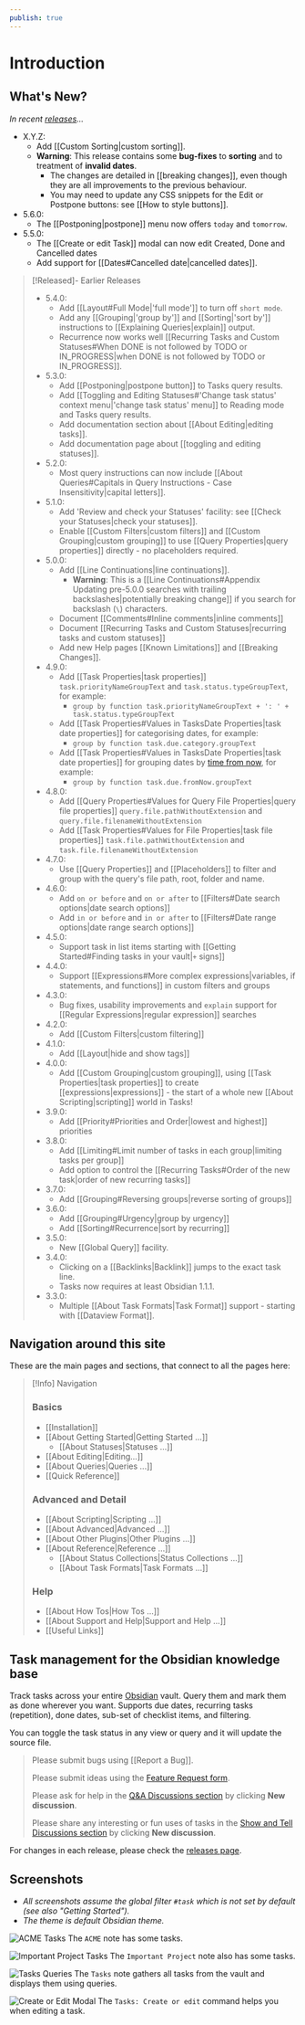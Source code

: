 ```yaml
---
publish: true
---
```


# Introduction

## What's New?

_In recent [releases](https://github.com/obsidian-tasks-group/obsidian-tasks/releases)..._

<!--
    Keep to around 2 to 4 lines, so that 'Navigation around this site' is visible.
    Move the older ones down to the top of the comment block below...
-->

- X.Y.Z:
  - Add [[Custom Sorting|custom sorting]].
  - **Warning**: This release contains some **bug-fixes** to **sorting** and to treatment of **invalid dates**.
    - The changes are detailed in [[breaking changes]], even though they are all improvements to the previous behaviour.
    - You may need to update any CSS snippets for the Edit or Postpone buttons: see [[How to style buttons]].
- 5.6.0:
  - The [[Postponing|postpone]] menu now offers `today` and `tomorrow`.
- 5.5.0:
  - The [[Create or edit Task]] modal can now edit Created, Done and Cancelled dates
  - Add support for [[Dates#Cancelled date|cancelled dates]].

> [!Released]- Earlier Releases
>
> - 5.4.0:
>   - Add [[Layout#Full Mode|'full mode']] to turn off `short mode`.
>   - Add any [[Grouping|'group by']] and [[Sorting|'sort by']] instructions to [[Explaining Queries|explain]] output.
>   - Recurrence now works well [[Recurring Tasks and Custom Statuses#When DONE is not followed by TODO or IN_PROGRESS|when DONE is not followed by TODO or IN_PROGRESS]].
> - 5.3.0:
>   - Add [[Postponing|postpone button]] to Tasks query results.
>   - Add [[Toggling and Editing Statuses#'Change task status' context menu|'change task status' menu]] to Reading mode and Tasks query results.
>   - Add documentation section about [[About Editing|editing tasks]].
>   - Add documentation page about [[toggling and editing statuses]].
> - 5.2.0:
>   - Most query instructions can now include [[About Queries#Capitals in Query Instructions - Case Insensitivity|capital letters]].
> - 5.1.0:
>   - Add 'Review and check your Statuses' facility: see [[Check your Statuses|check your statuses]].
>   - Enable [[Custom Filters|custom filters]] and [[Custom Grouping|custom grouping]] to use [[Query Properties|query properties]] directly - no placeholders required.
> - 5.0.0:
>   - Add [[Line Continuations|line continuations]].
>     - **Warning**: This is a [[Line Continuations#Appendix Updating pre-5.0.0 searches with trailing backslashes|potentially breaking change]] if you search for backslash (`\`) characters.
>   - Document [[Comments#Inline comments|inline comments]]
>   - Document [[Recurring Tasks and Custom Statuses|recurring tasks and custom statuses]]
>   - Add new Help pages [[Known Limitations]] and [[Breaking Changes]].
> - 4.9.0:
>   - Add [[Task Properties|task properties]] `task.priorityNameGroupText` and `task.status.typeGroupText`, for example:
>     - `group by function task.priorityNameGroupText + ': ' + task.status.typeGroupText`
>   - Add [[Task Properties#Values in TasksDate Properties|task date properties]] for categorising dates, for example:
>     - `group by function task.due.category.groupText`
>   - Add [[Task Properties#Values in TasksDate Properties|task date properties]] for grouping dates by [time from now](https://momentjs.com/docs/#/displaying/fromnow/), for example:
>     - `group by function task.due.fromNow.groupText`
> - 4.8.0:
>   - Add [[Query Properties#Values for Query File Properties|query file properties]] `query.file.pathWithoutExtension` and `query.file.filenameWithoutExtension`
>   - Add [[Task Properties#Values for File Properties|task file properties]] `task.file.pathWithoutExtension` and `task.file.filenameWithoutExtension`
> - 4.7.0:
>   - Use [[Query Properties]] and [[Placeholders]] to filter and group with the query's file path, root, folder and name.
> - 4.6.0:
>   - Add `on or before` and `on or after` to [[Filters#Date search options|date search options]]
>   - Add `in or before` and `in or after` to [[Filters#Date range options|date range search options]]
> - 4.5.0:
>   - Support task in list items starting with [[Getting Started#Finding tasks in your vault|`+` signs]]
> - 4.4.0:
>   - Support [[Expressions#More complex expressions|variables, if statements, and functions]] in custom filters and groups
> - 4.3.0:
>   - Bug fixes, usability improvements and `explain` support for [[Regular Expressions|regular expression]] searches
> - 4.2.0:
>   - Add [[Custom Filters|custom filtering]]
> - 4.1.0:
>   - Add [[Layout|hide and show tags]]
> - 4.0.0:
>   - Add [[Custom Grouping|custom grouping]], using [[Task Properties|task properties]] to create [[expressions|expressions]] - the start of a whole new [[About Scripting|scripting]] world in Tasks!
> - 3.9.0:
>   - Add [[Priority#Priorities and Order|lowest and highest]] priorities
> - 3.8.0:
>   - Add [[Limiting#Limit number of tasks in each group|limiting tasks per group]]
>   - Add option to control the [[Recurring Tasks#Order of the new task|order of new recurring tasks]]
> - 3.7.0:
>   - Add [[Grouping#Reversing groups|reverse sorting of groups]]
> - 3.6.0:
>   - Add [[Grouping#Urgency|group by urgency]]
>   - Add [[Sorting#Recurrence|sort by recurring]]
> - 3.5.0:
>   - New [[Global Query]] facility.
> - 3.4.0:
>   - Clicking on a [[Backlinks|Backlink]] jumps to the exact task line.
>   - Tasks now requires at least Obsidian 1.1.1.
> - 3.3.0:
>   - Multiple [[About Task Formats|Task Format]] support - starting with [[Dataview Format]].

## Navigation around this site

These are the main pages and sections, that connect to all the pages here:

> [!Info] Navigation
> ### Basics
>
> - [[Installation]]
> - [[About Getting Started|Getting Started ...]]
>   - [[About Statuses|Statuses ...]]
> - [[About Editing|Editing...]]
> - [[About Queries|Queries ...]]
> - [[Quick Reference]]
>
> ### Advanced and Detail
>
> - [[About Scripting|Scripting ...]]
> - [[About Advanced|Advanced ...]]
> - [[About Other Plugins|Other Plugins ...]]
> - [[About Reference|Reference ...]]
>   - [[About Status Collections|Status Collections ...]]
>   - [[About Task Formats|Task Formats ...]]
>
> ### Help
>
> - [[About How Tos|How Tos ...]]
> - [[About Support and Help|Support and Help ...]]
> - [[Useful Links]]

## Task management for the Obsidian knowledge base

Track tasks across your entire [Obsidian](https://obsidian.md/) vault.
Query them and mark them as done wherever you want.
Supports due dates, recurring tasks (repetition), done dates, sub-set of checklist items, and filtering.

You can toggle the task status in any view or query and it will update the source file.

> Please submit bugs using [[Report a Bug]].
>
> Please submit ideas using the [Feature Request form](https://github.com/obsidian-tasks-group/obsidian-tasks/issues/new?assignees=&labels=type%3A+enhancement&template=feature-request.yaml).
>
> Please ask for help in the [Q&A Discussions section](https://github.com/obsidian-tasks-group/obsidian-tasks/discussions/categories/q-a) by clicking **New discussion**.
>
> Please share any interesting or fun uses of tasks in the [Show and Tell Discussions section](https://github.com/obsidian-tasks-group/obsidian-tasks/discussions/categories/show-and-tell) by clicking **New discussion**.

For changes in each release, please check the [releases page](https://github.com/obsidian-tasks-group/obsidian-tasks/releases).

## Screenshots

- *All screenshots assume the global filter `#task` which is not set by default (see also "Getting Started").*
- *The theme is default Obsidian theme.*

![ACME Tasks](images/acme.png)
The `ACME` note has some tasks.

![Important Project Tasks](images/important_project.png)
The `Important Project` note also has some tasks.

![Tasks Queries](images/tasks_queries.png)
The `Tasks` note gathers all tasks from the vault and displays them using queries.

![Create or Edit Modal](images/modal.png)
The `Tasks: Create or edit` command helps you when editing a task.
